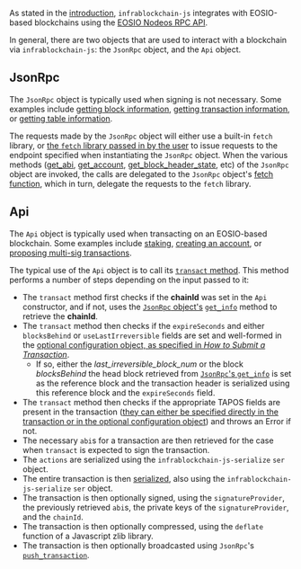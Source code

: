 As stated in the [introduction](index.md), `infrablockchain-js` integrates with EOSIO-based blockchains using the [EOSIO Nodeos RPC API](https://developers.eos.io/eosio-nodeos/reference).

In general, there are two objects that are used to interact with a blockchain via `infrablockchain-js`: the `JsonRpc` object, and the `Api` object.

## JsonRpc
The `JsonRpc` object is typically used when signing is not necessary.  Some examples include [getting block information](how-to-guides/00_how-to-get-block-information.md), [getting transaction information](how-to-guides/02_how-to-get-transaction-information.md), or [getting table information](how-to-guides/09_how-to-get-table-information.md).  

The requests made by the `JsonRpc` object will either use a built-in `fetch` library, or [the `fetch` library passed in by the user](basic-usage/01_commonjs.md) to issue requests to the endpoint specified when instantiating the `JsonRpc` object.  When the various methods ([get_abi](https://github.com/InfraBlockchain/infrablockchain-js/blob/master/src/InfraBlockchain/infrablockchain-js-jsonrpc.ts#L66), [get_account](https://github.com/InfraBlockchain/infrablockchain-js/blob/master/src/InfraBlockchain/infrablockchain-js-jsonrpc.ts#L71), [get_block_header_state](https://github.com/InfraBlockchain/infrablockchain-js/blob/master/src/InfraBlockchain/infrablockchain-js-jsonrpc.ts#L76), etc) of the `JsonRpc` object are invoked, the calls are delegated to the `JsonRpc` object's [fetch function](https://github.com/InfraBlockchain/infrablockchain-js/blob/master/src/InfraBlockchain/infrablockchain-js-jsonrpc.ts#L42-L63), which in turn, delegate the requests to the `fetch` library.

## Api
The `Api` object is typically used when transacting on an EOSIO-based blockchain.  Some examples include [staking](how-to-guides/03_how-to-stake.md), [creating an account](how-to-guides/05_how-to-create-an-account.md), or [proposing multi-sig transactions](how-to-guides/13_how-to-propose-a-multisig-transaction.md).

The typical use of the `Api` object is to call its [`transact` method](https://github.com/InfraBlockchain/infrablockchain-js/blob/master/src/InfraBlockchain/infrablockchain-js-api.ts#L214-L254).  This method performs a number of steps depending on the input passed to it:

* The `transact` method first checks if the **chainId** was set in the `Api` constructor, and if not, uses the [`JsonRpc` object's](#jsonrpc) [`get_info`](https://github.com/InfraBlockchain/infrablockchain-js/blob/master/src/InfraBlockchain/infrablockchain-js-jsonrpc.ts#L101) method to retrieve the **chainId**.  
* The `transact` method then checks if the `expireSeconds` and either `blocksBehind` or `useLastIrreversible` fields are set and well-formed in the [optional configuration object, as specified in *How to Submit a Transaction*](how-to-guides/01_how-to-submit-a-transaction.md#).  
    * If so, either the *last_irreversible_block_num* or the block *blocksBehind* the head block retrieved from [`JsonRpc`'s `get_info`](https://github.com/InfraBlockchain/infrablockchain-js/blob/master/src/InfraBlockchain/infrablockchain-js-jsonrpc.ts#L101) is set as the reference block and the transaction header is serialized using this reference block and the `expireSeconds` field.
* The `transact` method then checks if the appropriate TAPOS fields are present in the transaction ([they can either be specified directly in the transaction or in the optional configuration object](how-to-guides/01_how-to-submit-a-transaction.md#)) and throws an Error if not.
* The necessary `abi`s for a transaction are then retrieved for the case when `transact` is expected to sign the transaction.
* The `actions` are serialized using the `infrablockchain-js-serialize` `ser` object.
* The entire transaction is then [serialized](https://github.com/InfraBlockchain/infrablockchain-js/blob/master/src/InfraBlockchain/infrablockchain-js-api.ts#L154-L166), also using the `infrablockchain-js-serialize` `ser` object.
* The transaction is then optionally signed, using the `signatureProvider`, the previously retrieved `abi`s, the private keys of the `signatureProvider`, and the `chainId`.
* The transaction is then optionally compressed, using the `deflate` function of a Javascript zlib library.
* The transaction is then optionally broadcasted using `JsonRpc`'s [`push_transaction`](https://github.com/InfraBlockchain/infrablockchain-js/blob/master/src/InfraBlockchain/infrablockchain-js-jsonrpc.ts#L187).